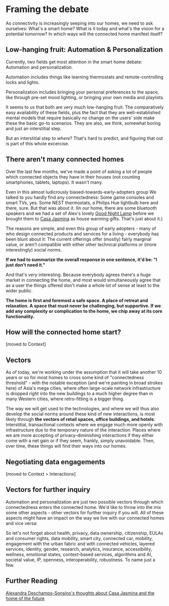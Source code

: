 # Framing the debate

As connectivity is increasingly seeping into our homes, we need to ask ourselves: What's a smart home? What is it today and what's the vision for a potential tomorrow? In which ways will the connected home manifest itself?

## Low-hanging fruit: Automation & Personalization

Currently, two fields get most attention in the smart home debate: Automation and personalization. 

Automation includes things like learning thermostats and remote-controlling locks and lights.

Personalization includes bringing your personal preferences to the space, like through pre-set mood lighting, or bringing your own media and playlists.

It seems to us that both are very much low-hanging fruit. The comparatively easy availability of these fields, plus the fact that they are well-established mental models that require basically no change on the users' side make these the basic go-to scenarios. They are also, we think, somewhat boring and just an interstitial step.

But an interstitial step _to where_? That's hard to predict, and figuring that out is part of this whole excercise.

## There aren't many connected homes

Over the last few months, we've made a point of asking a lot of people which connected objects they have in their houses (not counting smartphones, tablets, laptops). It wasn't many. 

Even in this almost ludicrously biased-towards-early-adopters group We talked to you hardly find any connectedness: Some game consoles and smart TVs, yes. Some NEST thermostats, a Philips Hue lightbulb here and there, sure. But that was about it. (In our home, there are some bluetooth speakers and we had a set of Alex's lovely [Good Night Lamp](http://goodnightlamp.com) before we brought them to [Casa Jasmina](http://casajasmina.arduino.cc) as house warming gifts. That's just about it.)

The reasons are simple, and even this group of early adopters - many of who design connected products and services for a living - everybody has been blunt about it: The current offerings offer (mostly) fairly marginal value, or aren't compatible with either other technical platforms or (more interestingly) social norms. 

**If we had to summarize the overall response in one sentence, it'd be: "I just don't need it."**

And that's _very_ interesting. Because everybody agrees there's a huge market in connecting the home, and most would simultaneously agree that as a user the things offered don't make a whole lot of sense at least to the wider public.

<strong>The home is first and foremost a safe space. A place of retreat and relaxation. A space that must never be challenging, but supportive. If we add any complexity or complication to the home, we chip away at its core functionality.</strong>

## How will the connected home start?

[moved to Context]

## Vectors

As of today, we're working under the assumption that it will take another 10 years or so for most homes to cross some kind of "connectedness threshold" - with the notable exception (and we're painting in broad strokes here) of Asia's mega cities, where often large-scale network infrastructure is dropped right into the new buildings to a much higher degree than in many Western cities, where retro-fitting is a bigger thing.

The way we will get used to the technologies, and where we will thus also develop the social norms around these kind of new interactions, is most likely through **the vectors of retail spaces, office buildings, and hotels**: Interstitial, transactional contexts where we engage much more openly with infrastructure due to the temporary nature of the interaction. Places where we are more accepting of privacy-diminishing interactions if they either come with a net gain or if they seem, frankly, simply unavoidable. Then, over time, these things will find their ways into our homes.

## Negotiating data engagements

[moved to Context > Interactions]

## Vectors for further inquiry

Automation and personalization are just two possible vectors through which connectedness enters the connected home. We'd like to throw into the mix some other aspects - other vectors for further inquiry if you will. All of these aspects might have an impact on the way we live with our connected homes and vice versa:

So let's not forget about health, privacy, data ownership, citizenship, EULAs and consumer rights, data mobility, smart city, connected car, mobility, engagement with the urban fabric and with connected vehicles, layered services, identity, gender, research, analytics, insurance, accessibility, wellness, emotional states, context-based services, algorithms and AI, societal value, IP, openness, interoperability, robustness. To name just a few.

## Further Reading

<a href="http://www.huffingtonpost.co.uk/alexandra-deschampssonsino/smart-homes_b_7967234.html">Alexandra Deschamps-Sonsino's thoughts about Casa Jasmina and the home of the future</a>